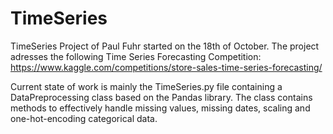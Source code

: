 # TimeSeries
TimeSeries Project of Paul Fuhr started on the 18th of October.
The project adresses the following Time Series Forecasting Competition: https://www.kaggle.com/competitions/store-sales-time-series-forecasting/

Current state of work is mainly the TimeSeries.py file containing a DataPreprocessing class based on the Pandas library. The class contains methods to effectively handle missing values, missing dates, scaling and one-hot-encoding categorical data. 
